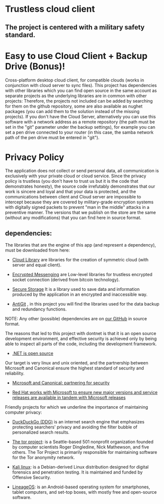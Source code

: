 # Trustless cloud client

## The project is centered with a military safety standard.

# Easy to use Cloud Client + Backup Drive (Bonus)!

Cross-platform desktop cloud client, for compatible clouds (works in conjunction with cloud server to sync files).
This project has dependencies with other libraries which you can find open source in the same account as separate projects as the underlying libraries are in common with other projects:
Therefore, the projects not included can be added by searching for them on the github repository, some are also available as nughet packages (you can add them to the solution instead of the missing projects).
If you don't have the Cloud Server, alternatively you can use this software with a network address as a remote repository (the path must be set in the "git" parameter under the backup settings), for example you can set a pen drive connected to your router (in this case, the samba network path of the pen drive must be entered in "git").

# Privacy Policy

The application does not collect or send personal data, all communication is exclusively with your private cloud or cloud service.
Since the privacy policy is trustless (you don't have to trust us but it is the code that demonstrates honesty), the source code irrefutably demonstrates that our work is sincere and loyal and that your data is protected, and the communications between client and Cloud server are impossible to intercept because they are covered by military-grade encryption systems with digitally signed packets to prevent "man in the middle" attacks in a preventive manner. The versions that we publish on the store are the same (without any modifications) that you can find here in source format.

## dependencies:

The libraries that are the engine of this app (and represent a dependency), must be downloaded from here:

* [Cloud Library](https://github.com/Andrea-Bruno/CloudLibraries) are libraries for the creation of symmetric cloud (with server and equal client).

* [Encrypted Messenging](https://github.com/Andrea-Bruno/EncryptedMessaging) are Low-level libraries for trustless encrypted socket connection (derived from bitcoin technology).

* [Secure Storage](https://github.com/Andrea-Bruno/SecureStorage) It is a library used to save data and information produced by the application in an encrypted and inaccessible way.

* [AntiGit](https://github.com/Andrea-Bruno/AntiGithub) , in this project you will find the libraries used for the data backup and redundancy functions.

NOTE: Any other (possible) dependencies are on [our GitHub](https://github.com/Andrea-Bruno) in source format.

The reasons that led to this project with dontnet is that it is an open source development environment, and effective security is achieved only by being able to inspect all parts of the code, including the development framework.
* [.NET is open source](https://dotnet.microsoft.com/en-us/platform/open-source)

Our target is very linux and unix oriented, and the partnership between Microsoft and Canonical ensure the highest standard of security and reliability.

* [Microsoft and Canonical: partnering for security](https://ubuntu.com/blog/install-dotnet-on-ubuntu)

* [Red Hat works with Microsoft to ensure new major versions and service releases are available in tandem with Microsoft releases](https://developers.redhat.com/products/dotnet/overview)

Friendly projects for which we underline the importance of maintaining computer privacy:

* [DuckDuckGo (DDG)](https://duckduckgo.com/) is an internet search engine that emphasizes protecting searchers' privacy and avoiding the filter bubble of personalized search results.

* [The tor project](https://www.torproject.org/): is a Seattle-based 501 nonprofit organization founded by computer scientists Roger Dingledine, Nick Mathewson, and five others. The Tor Project is primarily responsible for maintaining software for the Tor anonymity network. 

* [Kali linux](https://www.kali.org/): is a Debian-derived Linux distribution designed for digital forensics and penetration testing. It is maintained and funded by Offensive Security.

* [LineageOS](https://lineageos.org/): is an Android-based operating system for smartphones, tablet computers, and set-top boxes, with mostly free and open-source software.
